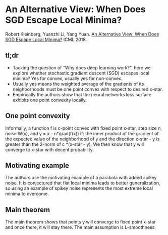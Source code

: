 # An Alternative View: When Does SGD Escape Local Minima?

Robert Kleinberg, Yuanzhi Li, Yang Yuan. [An Alternative View: When Does SGD Escape Local Minima?](https://arxiv.org/pdf/1802.06175.pdf) ICML 2018.

## tl;dr
 - Tacking the question of "Why does deep learning work?", here we explore whether stochastic gradient descent (SGD) escapes local minima? Yes for convex, usually yes for non-convex.
 - Usually yes means the weighted average of the gradients of its neighborhoods must be one point convex with respect to desired x-star.
 - Empirically the authors show that the neural networks loss surface exhibits one point convexity locally.

## One point convexity
Informally, a function f is c-point convex with fixed point x-star, step size n, noise W(x), and y = x - n\*grad(f(x)) if: the inner product of the gradient of the expected value of the neighborhood of y and the direction x-star - y is greater than the 2-norm of c \*(x-star - y). We then know that y will converge to x-star with decent probability.

## Motivating example
The authors use the motivating example of a parabola with added spikey noise. It is conjectured that flat local minima leads to better generalization, so using an example of spikey noise represents the most extreme local minima to overcome.

## Main theorem
The main theorem shows that points y will converge to fixed point x-star and once there, it will stay there. The main assumption is L-smoothness.